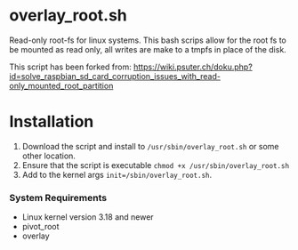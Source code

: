 # overlay_root.sh
Read-only root-fs for linux systems. This bash scrips allow for the root fs to be mounted as read only, all writes are make to a tmpfs in place of the disk.

This script has been forked from: https://wiki.psuter.ch/doku.php?id=solve_raspbian_sd_card_corruption_issues_with_read-only_mounted_root_partition


# Installation
1. Download the script and install to `/usr/sbin/overlay_root.sh` or some other location.
2. Ensure that the script is executable `chmod +x /usr/sbin/overlay_root.sh`
3. Add to the kernel args `init=/sbin/overlay_root.sh`.

### System Requirements
* Linux kernel version 3.18 and newer
* pivot_root
* overlay
